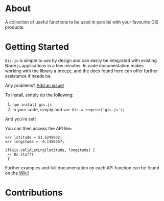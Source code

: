 # About

A collection of useful functions to be used in parallel with your favourite GIS products. 

# Getting Started

`Gis.js` is simple to use by design and can easily be integrated with existing Node.js applications in a few minutes.
In code documentation makes working with the library a breeze, and the docs found here can offer further assistance if needs be.

Any problems? [Add an issue!](https://github.com/james-gould/GIS.js/issues)

To install, simply do the following:

1. `npm install gis.js`
2. In your code, simply add `var Gis = require('gis.js');`

And you're set!

You can then access the API like:

```
var latitude = 51.5245932;
var longitude = -0.1356357;

if(Gis.ValidLatLng(latitude, longitude) {
 // Do stuff!
 }
 ```
 
 Further examples and full documentation on each API function can be found on the [Wiki!](https://github.com/james-gould/GIS.js/wiki)

# Contributions

